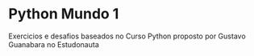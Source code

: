 # Python Mundo 1
 Exercicios e desafios baseados no Curso Python proposto por Gustavo Guanabara no Estudonauta

